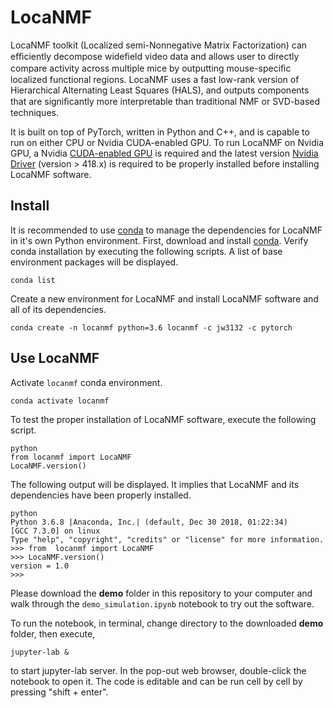 # LocaNMF

LocaNMF toolkit (Localized semi-Nonnegative Matrix Factorization) can eﬃciently decompose wideﬁeld video 
data and allows user to directly compare activity across multiple mice by outputting mouse-speciﬁc 
localized functional regions. LocaNMF uses a fast low-rank version of Hierarchical Alternating Least 
Squares (HALS), and outputs components that are signiﬁcantly more interpretable than traditional NMF
or SVD-based techniques.
 
It is built on top of PyTorch, written in Python and C++, and is capable to run on either CPU or
Nvidia CUDA-enabled GPU. To run LocaNMF on Nvidia GPU, a Nvidia 
[CUDA-enabled GPU](https://developer.nvidia.com/cuda-gpus) 
is required and the latest version 
[Nvidia Driver](https://www.nvidia.com/Download/index.aspx?lang=en-us) (version > 418.x)
is required to be properly installed before installing LocaNMF software.

## Install

It is recommended to use [conda](https://www.anaconda.com/) to manage the 
dependencies for LocaNMF in it's own Python environment.
First, download and install [conda](https://www.anaconda.com/distribution/). Verify conda installation
by executing the following scripts. A list of base environment packages will be displayed.
```
conda list
```

<!-- pytorch only requires nvidia driver, doesn't require to install cuda. -->
Create a new environment for LocaNMF and install LocaNMF software and all of its dependencies.
```
conda create -n locanmf python=3.6 locanmf -c jw3132 -c pytorch
```

## Use LocaNMF

Activate `locanmf` conda environment.
```
conda activate locanmf
```

To test the proper installation of LocaNMF software, execute the following script.
```
python
from locanmf import LocaNMF
LocaNMF.version()
```

The following output will be displayed. It implies that LocaNMF and its dependencies have been 
properly installed.
```
python
Python 3.6.8 |Anaconda, Inc.| (default, Dec 30 2018, 01:22:34) 
[GCC 7.3.0] on linux
Type "help", "copyright", "credits" or "license" for more information.
>>> from  locanmf import LocaNMF
>>> LocaNMF.version()
version = 1.0
>>>
```

Please download the **demo** folder in this repository to your computer and 
walk through the `demo_simulation.ipynb` notebook to try out the software. 

To run the notebook, in terminal, change directory to the downloaded **demo** folder,
then execute,
```
jupyter-lab &
```
to start jupyter-lab server. In the pop-out web browser, double-click the notebook to open it.
The code is editable and can be run cell by cell by pressing "shift + enter".




<!--TODO: 

## Installation

With your conda environment active and dependencies installed, you can install locaNMF by cloning the repository and 
running the installation script
```
git clone https://github.com/ikinsella/locaNMF.git
cd locaNMF
python setup.py install
```
LocaNMF is ready to run on CPU or GPU basing on the PyTorch version installed above. 
Please follow the demo notebook in the current folder to try out LocaNMF.


## (OPTIONAL) Compiling The Cuda Extension

This section is optional and for computation performance benefit. 
PyTorch provides an excellent set of general programming abstractions for writing high level code that can use both CPUs & GPUs.
However, these abstractions do not provide the flexibility required to implement certain computations efficiently on the GPU.
In order to mitigate a significant bottleneck, we provide a cuda implementation and use a 
[c++/cuda extension](https://pytorch.org/tutorials/advanced/cpp_extension.html) to integrate it with PyTorch.
To enable use of this feature, an additional argument ```--with-extension``` must be added while invoking the installation script

```python setup.py install --with-extension```

Note that for this to succeed you must have properly configured cuda installation and a compatible c++ compiler availble. 
Below, we provide tips for achieving this on Linux systems.

### (Tip) Environment Variables

To use the ```nvcc``` compiler that comes with your cuda installation, you must add it's location to your path and have a proper set of environment variables. 
For example, this can be done by adding the following lines to your ```~/.bashrc```

```
export CUDA_HOME=/path/to/cuda
export CUDADIR=/path/to/cuda
export PATH=$PATH:$CUDA_HOME/bin
```
### (Tip) Debugging A Cuda 9.0 Installation On Newer Systems

A known issue is that the ```nvcc``` compiler from Cuda 9.0 requires the availability of ```gcc``` older than the default on newer systems.
In order to avoid compatibility issues, you should create a symbolic link to a compatible ```gcc``` into directory containing ```nvcc``` 
For example, if you wish to use ```gcc-5``` (recommended) you would use the line 
```ln -s /usr/bin/gcc-5 /path/to/cuda-9.0/bin/gcc```.

-->